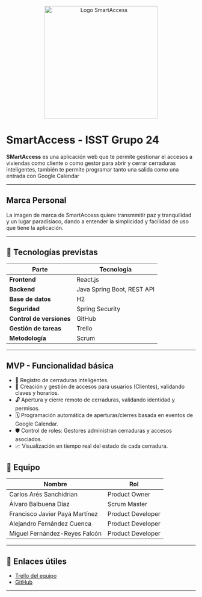 
<p align="center">
  <img src="imagenes/logo.png" alt="Logo SmartAccess" width="300"/>
</p>

# SmartAccess - ISST Grupo 24
**SMartAccess** es una aplicación web que te permite gestionar el accesos a viviendas como cliente o como gestor para abrir y cerrar cerraduras inteligentes, también te permite programar tanto una salida como una entrada con Google Calendar

---

## Marca Personal

La imagen de marca de SmartAccess quiere transmmitir paz y tranquilidad y un lugar paradisiaco, dando a entender la simplicidad y facilidad de uso que tiene la aplicación.

---

## 🧰 Tecnologías previstas

| Parte         | Tecnología                 |
|---------------|----------------------------|
| **Frontend**  |React.js     |
| **Backend**   | Java Spring Boot, REST API |
| **Base de datos** | H2             |
| **Seguridad**   | Spring Security             |
| **Control de versiones** | GitHub     |
| **Gestión de tareas** | Trello             |
| **Metodología** | Scrum                     |

---

##  MVP - Funcionalidad básica

- 📌 Registro de cerraduras inteligentes.
- 👥 Creación y gestión de accesos para usuarios (Clientes), validando claves y horarios.
- 🔓 Apertura y cierre remoto de cerraduras, validando identidad y permisos.
- 🗓️ Programación automática de aperturas/cierres basada en eventos de Google Calendar.
- 🛡️ Control de roles: Gestores administran cerraduras y accesos asociados.
- 📈 Visualización en tiempo real del estado de cada cerradura.


## 👥 Equipo

| Nombre                | Rol                  |
|------------------------|-----------------------|
| Carlos Arés Sanchidrian        | Product Owner         |
| Álvaro Balbuena Díaz | Scrum Master     |
| Francisco Javier Payá Martínez  | Product Developer          |
| Alejandro Fernández Cuenca     | Product Developer     |
| Miguel Fernández-Reyes Falcón     | Product Developer     |

---

## 🔗 Enlaces útiles

- [Trello del equipo](https://trello.com/b/u5p3oCG6/isst-grupo24-caso-25)
- [GitHub](https://github.com/Balbuenaa67/ISST-Grupo24-Casas)

---
